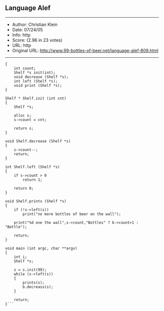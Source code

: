 
## Language Alef ##
---
- Author: Christian Klein
- Date: 07/24/05
- Info: http
- Score:  (2.96 in 23 votes)
- URL: http
- Original URL: http://www.99-bottles-of-beer.net/language-alef-809.html
---

```adt Shelf
{
    int count;
    Shelf *s init(int);
    void decrease (Shelf *s);
    int left (Shelf *s);
    void print (Shelf *s);
}

Shelf * Shelf.init (int cnt)
{
    Shelf *s;

    alloc s;
    s->count = cnt;

    return s;
}

void Shelf.decrease (Shelf *s)
{
    s->count--;
    return;
}

int Shelf.left (Shelf *s)
{
    if s->count > 0
        return 1;

    return 0;
}

void Shelf.prints (Shelf *s)
{
    if (!s->left(s))
        print("no more bottles of beer on the wall");

    print("%d one the wall",s->count,"Bottles" ? b->count>1 : "Bottle");

    return;
}

void main (int argc, char **argv)
{
    int i;
    Shelf *s;

    s = s.init(99);
    while (s->left(s))
    {
        prints(s);
        b.decreass(s);
    }

    return;
}```